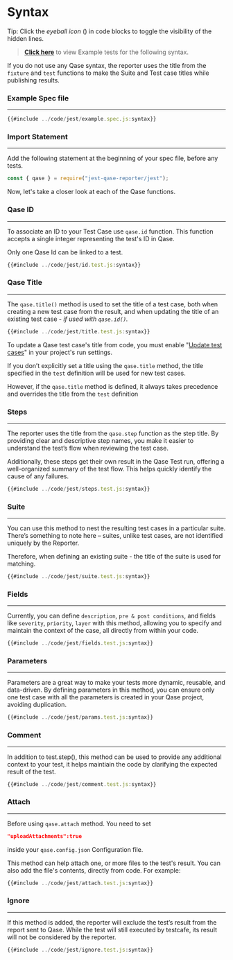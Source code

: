 # Syntax

Tip: Click the _eyeball icon_ (<i class="fa fa-eye"></i>) in code blocks to toggle the visibility of the hidden lines.

> [**Click here**](https://github.com/cskmnrpt/qase-jest/tree/main/test/examples) to view Example tests for the following syntax.


If you do not use any Qase syntax, the reporter uses the title from the `fixture` and `test` functions to make the Suite and Test case titles while publishing results.


### Example Spec file
---
```javascript
{{#include ../code/jest/example.spec.js:syntax}}
```

### Import Statement
---
Add the following statement at the beginning of your spec file, before any tests.

```javascript
const { qase } = require("jest-qase-reporter/jest");
```
Now, let's take a closer look at each of the Qase functions.

 
### Qase ID
---
To associate an ID to your Test Case use `qase.id` function. This function accepts a single integer representing the test's ID in Qase.

Only one Qase Id can be linked to a test. 

```javascript
{{#include ../code/jest/id.test.js:syntax}}
```

### Qase Title
--- 

The `qase.title()` method is used to set the title of a test case, both when creating a new test case from the result, and when updating the title of an existing test case - *if used with `qase.id()`.*

```javascript
{{#include ../code/jest/title.test.js:syntax}}
```

To update a Qase test case's title from code, you must enable "[Update test cases](https://help.qase.io/en/articles/5563702-test-runs#h_161810cf24)" in your project's run settings.

If you don’t explicitly set a title using the `qase.title` method, the title specified in the `test` definition will be used for new test cases. 

However, if the `qase.title` method is defined, it always takes precedence and overrides the title from the `test` definition


### Steps
--- 
The reporter uses the title from the `qase.step` function as the step title. By providing clear and descriptive step names, you make it easier to understand the test’s flow when reviewing the test case.

Additionally, these steps get their own result in the Qase Test run, offering a well-organized summary of the test flow. This helps quickly identify the cause of any failures.

```javascript
{{#include ../code/jest/steps.test.js:syntax}}
```

### Suite
---
You can use this method to nest the resulting test cases in a particular suite. There’s something to note here – suites, unlike test cases, are not identified uniquely by the Reporter.

Therefore, when defining an existing suite - the title of the suite is used for matching.

```javascript
{{#include ../code/jest/suite.test.js:syntax}}
```

### Fields
---
Currently, you can define `description`, `pre & post conditions`, and fields like `severity`, `priority`, `layer` with this method, allowing you to specify and maintain the context of the case, all directly from within your code. 

```javascript
{{#include ../code/jest/fields.test.js:syntax}}
```

### Parameters
---
Parameters are a great way to make your tests more dynamic, reusable, and data-driven. By defining parameters in this method, you can ensure only one test case with all the parameters is created in your Qase project, avoiding duplication.


```javascript
{{#include ../code/jest/params.test.js:syntax}}
```

### Comment
---
In addition to test.step(), this method can be used to provide any additional context to your test, it helps maintiain the code by clarifying the expected result of the test.

```javascript
{{#include ../code/jest/comment.test.js:syntax}}
```

### Attach
---
Before using `qase.attach` method. You need to set 
```json 
"uploadAttachments":true 
``` 
inside your `qase.config.json` Configuration file.

This method can help attach one, or more files to the test's result. You can also add the file's contents, directly from code. For example: 

```js
{{#include ../code/jest/attach.test.js:syntax}}
```

### Ignore
---
If this method is added, the reporter will exclude the test’s result from the report sent to Qase. While the test will still executed by testcafe, its result will not be considered by the reporter.

```js
{{#include ../code/jest/ignore.test.js:syntax}}
```